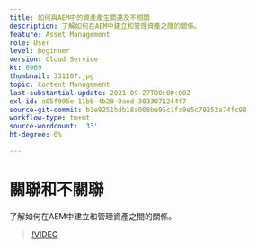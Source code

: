 ```yaml
---
title: 如何與AEM中的資產產生關連及不相關
description: 了解如何在AEM中建立和管理資產之間的關係。
feature: Asset Management
role: User
level: Beginner
version: Cloud Service
kt: 6969
thumbnail: 331107.jpg
topic: Content Management
last-substantial-update: 2021-09-27T00:00:00Z
exl-id: a05f995e-11bb-4b28-9aed-3033071244f7
source-git-commit: b3e9251bdb18a008be95c1fa9e5c79252a74fc98
workflow-type: tm+mt
source-wordcount: '33'
ht-degree: 0%

---
```


# 關聯和不關聯

了解如何在AEM中建立和管理資產之間的關係。

>[!VIDEO](https://video.tv.adobe.com/v/331107?quality=12&learn=on)
